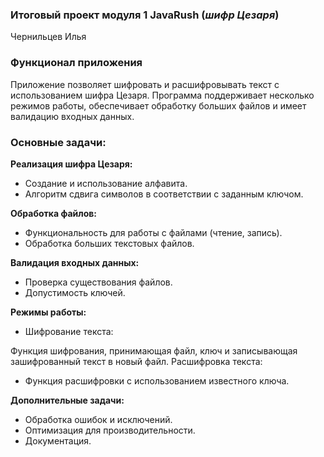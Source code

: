 ###  Итоговый проект модуля 1 JavaRush (_шифр Цезаря_) ###

Чернильцев Илья
### Функционал приложения ###
Приложение позволяет шифровать и расшифровывать текст с использованием шифра Цезаря. Программа поддерживает несколько режимов работы, обеспечивает обработку больших файлов и имеет валидацию входных данных.

### Основные задачи: ###

**Реализация шифра Цезаря:**

- Создание и использование алфавита.
- Алгоритм сдвига символов в соответствии с заданным ключом.

**Обработка файлов:**

- Функциональность для работы с файлами (чтение, запись).
- Обработка больших текстовых файлов.

**Валидация входных данных:**

- Проверка существования файлов.
- Допустимость ключей.

**Режимы работы:**

- Шифрование текста:

Функция шифрования, принимающая файл, ключ и записывающая зашифрованный текст в новый файл.
Расшифровка текста:

- Функция расшифровки с использованием известного ключа.

**Дополнительные задачи:**

- Обработка ошибок и исключений.
- Оптимизация для производительности.
- Документация.
